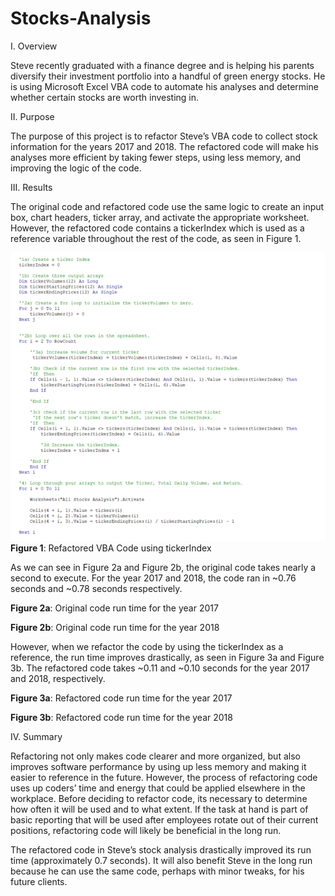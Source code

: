 # Stocks-Analysis

I.	Overview

Steve recently graduated with a finance degree and is helping his parents diversify their investment portfolio into a handful of green energy stocks. He is using Microsoft Excel VBA code to automate his analyses and determine whether certain stocks are worth investing in.


II.	Purpose

The purpose of this project is to refactor Steve’s VBA code to collect stock information for the years 2017 and 2018. The refactored code will make his analyses more efficient by taking fewer steps, using less memory, and improving the logic of the code.

III.	Results

The original code and refactored code use the same logic to create an input box, chart headers, ticker array, and activate the appropriate worksheet. However, the refactored code contains a tickerIndex which is used as a reference variable throughout the rest of the code, as seen in Figure 1.

![Refactored_Code](Resources/Refactored_Code.png)
**Figure 1**: Refactored VBA Code using tickerIndex

As we can see in Figure 2a and Figure 2b, the original code takes nearly a second to execute. For the year 2017 and 2018, the code ran in ~0.76 seconds and ~0.78 seconds respectively.
 
**Figure 2a**: Original code run time for the year 2017
 
**Figure 2b**: Original code run time for the year 2018

However, when we refactor the code by using the tickerIndex as a reference, the run time improves drastically, as seen in Figure 3a and Figure 3b. The refactored code takes ~0.11 and ~0.10 seconds for the year 2017 and 2018, respectively.

 
**Figure 3a**: Refactored code run time for the year 2017


 
**Figure 3b**: Refactored code run time for the year 2018

IV.	Summary

Refactoring not only makes code clearer and more organized, but also improves software performance by using up less memory and making it easier to reference in the future. However, the process of refactoring code uses up coders’ time and energy that could be applied elsewhere in the workplace. Before deciding to refactor code, its necessary to determine how often it will be used and to what extent. If the task at hand is part of basic reporting that will be used after employees rotate out of their current positions, refactoring code will likely be beneficial in the long run.

The refactored code in Steve’s stock analysis drastically improved its run time (approximately 0.7 seconds). It will also benefit Steve in the long run because he can use the same code, perhaps with minor tweaks, for his future clients.
